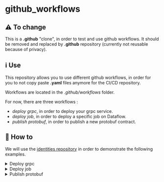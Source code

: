 # github_workflows

## :warning: To change
This is a **.github** "clone", in order to test and use github workflows. 
It should be removed and replaced by **.github** repository (currently not reusable because of privacy).

## :information_source: Use

This repository allows you to use different github workflows, in order for you to not copy paste **.yaml** files anymore for the CI/CD repository.

Workflows are located in the _.github/workflows_ folder.

For now, there are three workflows :

 - _deploy grpc_, in order to deploy your grpc service.
 - _deploy job_, in order to deploy a specific job on Dataflow.
 - _publish protobuf_, in order to publish a new protobuf contract.


## :green_book: How to

We will use the [identities repository](https://github.com/Attraqt/identities/tree/master/.github/workflows) in order to demonstrate the following examples.

<details>

<summary> Deploy grpc </summary>

The workflow is located [here](https://github.com/Attraqt/github_workflows/blob/main/.github/workflows/deploy-grpc.yml).

#### Inputs

| Input           | Description        | Example      |
|-----------------|--------------------|--------------|
| **module_name** | Name of the module | _identities_ |

#### Secrets

| Secret                              | 
|-------------------------------------|
| GCP_PUBLISHER_SERVICE_ACCOUNT_KEY   |
| GH_PACKAGES_READ_ACCESS_TOKEN       |
| GH_DEPLOYMENT_CREATION_ACCESS_TOKEN |

</details>

<details>

<summary> Deploy job </summary>

The workflow is located [here](https://github.com/Attraqt/github_workflows/blob/main/.github/workflows/deploy-job.yml).

#### Inputs

| Input       | Description        | Example                                                                                                                                                  |
|-------------|--------------------|----------------------------------------------------------------------------------------------------------------------------------------------------------|
| **module_name** | Name of the module | _identities_                                                                                                                                             |
| **job_name**    | Name of the job    | _user-merges-router_, for [deploy-jobs-user-merges-router](https://github.com/Attraqt/identities/blob/master/.github/workflows/deploy-jobs-user-merges-router.yml) |

#### Secrets

| Secret                              | 
|-------------------------------------|
| GCP_PUBLISHER_SERVICE_ACCOUNT_KEY   |
| GH_PACKAGES_READ_ACCESS_TOKEN       |
| GH_DEPLOYMENT_CREATION_ACCESS_TOKEN |

</details>

<details>

<summary>Publish protobuf</summary>

The workflow is located [here](https://github.com/Attraqt/github_workflows/blob/main/.github/workflows/publish-protobuf.yml).

#### Inputs

| Input                | Description             | Example                                                                                                                        |
|----------------------|-------------------------|--------------------------------------------------------------------------------------------------------------------------------|
| **module_name**      | Name of the module      | _identities_                                                                                                                   |
| **environment_name** | Name of the environment | _config_, for [deploy-config-grpc](https://github.com/Attraqt/identities/blob/master/.github/workflows/deploy-config-grpc.yml) |

#### Secrets

| Secret                              | 
|-------------------------------------|
| GCP_PUBLISHER_SERVICE_ACCOUNT_KEY   |
| GITHUB_TOKEN                        |

</details>